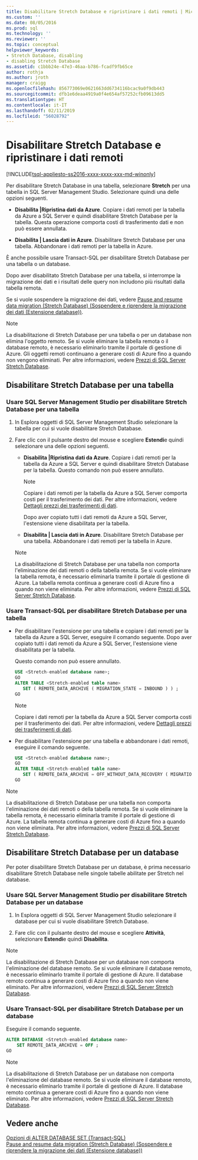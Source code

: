 ```yaml
---
title: Disabilitare Stretch Database e ripristinare i dati remoti | Microsoft Docs
ms.custom: ''
ms.date: 08/05/2016
ms.prod: sql
ms.technology: ''
ms.reviewer: ''
ms.topic: conceptual
helpviewer_keywords:
- Stretch Database, disabling
- disabling Stretch Database
ms.assetid: c1bbb24e-47e3-46aa-b786-fcadf9fb65ce
author: rothja
ms.author: jroth
manager: craigg
ms.openlocfilehash: 856773069e0621663dd6734116bcac9a0f9db443
ms.sourcegitcommit: dfb1e6deaa4919a0f4e654af57252cfb09613dd5
ms.translationtype: HT
ms.contentlocale: it-IT
ms.lasthandoff: 02/11/2019
ms.locfileid: "56028792"
---
```

# <a name="disable-stretch-database-and-bring-back-remote-data"></a>Disabilitare Stretch Database e ripristinare i dati remoti
[!INCLUDE[tsql-appliesto-ss2016-xxxx-xxxx-xxx-md-winonly](../../includes/tsql-appliesto-ss2016-xxxx-xxxx-xxx-md-winonly.md)]


  Per disabilitare Stretch Database in una tabella, selezionare **Stretch** per una tabella in SQL Server Management Studio. Selezionare quindi una delle opzioni seguenti.  
  
-   **Disabilita |Ripristina dati da Azure**. Copiare i dati remoti per la tabella da Azure a SQL Server e quindi disabilitare Stretch Database per la tabella. Questa operazione comporta costi di trasferimento dati e non può essere annullata.  
  
-   **Disabilita | Lascia dati in Azure**. Disabilitare Stretch Database per una tabella.  Abbandonare i dati remoti per la tabella in Azure.  
  
 È anche possibile usare Transact-SQL per disabilitare Stretch Database per una tabella o un database.  
  
 Dopo aver disabilitato Stretch Database per una tabella, si interrompe la migrazione dei dati e i risultati delle query non includono più risultati dalla tabella remota.  
  
 Se si vuole sospendere la migrazione dei dati, vedere [Pause and resume data migration &#40;Stretch Database&#41; (Sospendere e riprendere la migrazione dei dati (Estensione database))](../../sql-server/stretch-database/pause-and-resume-data-migration-stretch-database.md).  
  
> [!NOTE]
> La disabilitazione di Stretch Database per una tabella o per un database non elimina l'oggetto remoto. Se si vuole eliminare la tabella remota o il database remoto, è necessario eliminarlo tramite il portale di gestione di Azure. Gli oggetti remoti continuano a generare costi di Azure fino a quando non vengono eliminati. Per altre informazioni, vedere [Prezzi di SQL Server Stretch Database](https://azure.microsoft.com/pricing/details/sql-server-stretch-database/).  
  
## <a name="disable-stretch-database-for-a-table"></a>Disabilitare Stretch Database per una tabella  
  
### <a name="use-sql-server-management-studio-to-disable-stretch-database-for-a-table"></a>Usare SQL Server Management Studio per disabilitare Stretch Database per una tabella  
  
1.  In Esplora oggetti di SQL Server Management Studio selezionare la tabella per cui si vuole disabilitare Stretch Database.  
  
2.  Fare clic con il pulsante destro del mouse e scegliere **Estendi**e quindi selezionare una delle opzioni seguenti.  
  
    -   **Disabilita |Ripristina dati da Azure**. Copiare i dati remoti per la tabella da Azure a SQL Server e quindi disabilitare Stretch Database per la tabella. Questo comando non può essere annullato.  
  
        > [!NOTE]
        > Copiare i dati remoti per la tabella da Azure a SQL Server comporta costi per il trasferimento dei dati. Per altre informazioni, vedere [Dettagli prezzi dei trasferimenti di dati](https://azure.microsoft.com/pricing/details/data-transfers/).  
  
         Dopo aver copiato tutti i dati remoti da Azure a SQL Server, l'estensione viene disabilitata per la tabella.  
  
    -   **Disabilita | Lascia dati in Azure**. Disabilitare Stretch Database per una tabella.  Abbandonare i dati remoti per la tabella in Azure.  
  
    > [!NOTE]
    > La disabilitazione di Stretch Database per una tabella non comporta l'eliminazione dei dati remoti o della tabella remota. Se si vuole eliminare la tabella remota, è necessario eliminarla tramite il portale di gestione di Azure. La tabella remota continua a generare costi di Azure fino a quando non viene eliminata. Per altre informazioni, vedere [Prezzi di SQL Server Stretch Database](https://azure.microsoft.com/pricing/details/sql-server-stretch-database/).  
  
### <a name="use-transact-sql-to-disable-stretch-database-for-a-table"></a>Usare Transact-SQL per disabilitare Stretch Database per una tabella  
  
-   Per disabilitare l'estensione per una tabella e copiare i dati remoti per la tabella da Azure a SQL Server, eseguire il comando seguente. Dopo aver copiato tutti i dati remoti da Azure a SQL Server, l'estensione viene disabilitata per la tabella.

    Questo comando non può essere annullato.  
  
    ```sql  
    USE <Stretch-enabled database name>;
    GO
    ALTER TABLE <Stretch-enabled table name>  
       SET ( REMOTE_DATA_ARCHIVE ( MIGRATION_STATE = INBOUND ) ) ; 
    GO 
    ```  
  
    > [!NOTE]
    > Copiare i dati remoti per la tabella da Azure a SQL Server comporta costi per il trasferimento dei dati. Per altre informazioni, vedere [Dettagli prezzi dei trasferimenti di dati](https://azure.microsoft.com/pricing/details/data-transfers/).    
  
-   Per disabilitare l'estensione per una tabella e abbandonare i dati remoti, eseguire il comando seguente.  
  
    ```sql  
    USE <Stretch-enabled database name>;
    GO
    ALTER TABLE <Stretch-enabled table name>  
       SET ( REMOTE_DATA_ARCHIVE = OFF_WITHOUT_DATA_RECOVERY ( MIGRATION_STATE = PAUSED ) ) ; 
    GO
    ```  
  
> [!NOTE]
> La disabilitazione di Stretch Database per una tabella non comporta l'eliminazione dei dati remoti o della tabella remota. Se si vuole eliminare la tabella remota, è necessario eliminarla tramite il portale di gestione di Azure. La tabella remota continua a generare costi di Azure fino a quando non viene eliminata. Per altre informazioni, vedere [Prezzi di SQL Server Stretch Database](https://azure.microsoft.com/pricing/details/sql-server-stretch-database/).  
  
## <a name="disable-stretch-database-for-a-database"></a>Disabilitare Stretch Database per un database  
 Per poter disabilitare Stretch Database per un database, è prima necessario disabilitare Stretch Database nelle singole tabelle abilitate per Stretch nel database.  
  
### <a name="use-sql-server-management-studio-to-disable-stretch-database-for-a-database"></a>Usare SQL Server Management Studio per disabilitare Stretch Database per un database  
  
1.  In Esplora oggetti di SQL Server Management Studio selezionare il database per cui si vuole disabilitare Stretch Database.  
  
2.  Fare clic con il pulsante destro del mouse e scegliere **Attività**, selezionare **Estendi**e quindi **Disabilita**.  
  
> [!NOTE]
> La disabilitazione di Stretch Database per un database non comporta l'eliminazione del database remoto. Se si vuole eliminare il database remoto, è necessario eliminarlo tramite il portale di gestione di Azure. Il database remoto continua a generare costi di Azure fino a quando non viene eliminato. Per altre informazioni, vedere [Prezzi di SQL Server Stretch Database](https://azure.microsoft.com/pricing/details/sql-server-stretch-database/).  
  
### <a name="use-transact-sql-to-disable-stretch-database-for-a-database"></a>Usare Transact-SQL per disabilitare Stretch Database per un database  
 Eseguire il comando seguente.  
  
```sql  
ALTER DATABASE <Stretch-enabled database name>  
    SET REMOTE_DATA_ARCHIVE = OFF ;  
GO 
```  
  
> [!NOTE]
> La disabilitazione di Stretch Database per un database non comporta l'eliminazione del database remoto. Se si vuole eliminare il database remoto, è necessario eliminarlo tramite il portale di gestione di Azure. Il database remoto continua a generare costi di Azure fino a quando non viene eliminato. Per altre informazioni, vedere [Prezzi di SQL Server Stretch Database](https://azure.microsoft.com/pricing/details/sql-server-stretch-database/).  
  
## <a name="see-also"></a>Vedere anche  
 [Opzioni di ALTER DATABASE SET &#40;Transact-SQL&#41;](../../t-sql/statements/alter-database-transact-sql-set-options.md)   
 [Pause and resume data migration &#40;Stretch Database&#41; (Sospendere e riprendere la migrazione dei dati (Estensione database))](../../sql-server/stretch-database/pause-and-resume-data-migration-stretch-database.md)  
  
  

